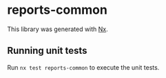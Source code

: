 # reports-common

This library was generated with [Nx](https://nx.dev).

## Running unit tests

Run `nx test reports-common` to execute the unit tests.

